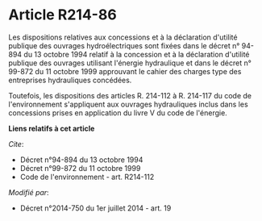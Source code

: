 # Article R214-86

Les dispositions relatives aux concessions et à la déclaration d'utilité publique des ouvrages hydroélectriques sont fixées
dans le décret n° 94-894 du 13 octobre 1994 relatif à la concession et à la déclaration d'utilité publique des ouvrages
utilisant l'énergie hydraulique et dans le décret n° 99-872 du 11 octobre 1999 approuvant le cahier des charges type des
entreprises hydrauliques concédées.

Toutefois, les dispositions des articles R. 214-112 à R. 214-117 du code de l'environnement s'appliquent aux ouvrages
hydrauliques inclus dans les concessions prises en application du livre V du code de l'énergie.

**Liens relatifs à cet article**

_Cite_:

  - Décret n°94-894 du 13 octobre 1994
  - Décret n°99-872 du 11 octobre 1999
  - Code de l'environnement - art. R214-112

_Modifié par_:

  - Décret n°2014-750 du 1er juillet 2014 - art. 19
